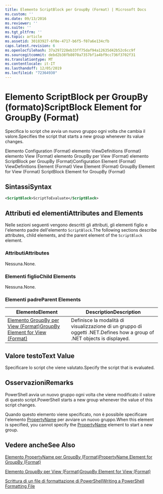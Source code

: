 ```yaml
---
title: Elemento ScriptBlock per GroupBy (Format) | Microsoft Docs
ms.custom: ''
ms.date: 09/13/2016
ms.reviewer: ''
ms.suite: ''
ms.tgt_pltfrm: ''
ms.topic: article
ms.assetid: 30183927-6f0e-4717-b6f5-f07a6e134cfb
caps.latest.revision: 6
ms.openlocfilehash: 37a297228eb33ff75daf94a12635d42b52c6cc9f
ms.sourcegitcommit: debd2b38fb8070a7357bf1a4bf9cc736f3702f31
ms.translationtype: MT
ms.contentlocale: it-IT
ms.lasthandoff: 12/05/2019
ms.locfileid: "72364930"
---
```

# <a name="scriptblock-element-for-groupby-format"></a><span data-ttu-id="dc8cc-102">Elemento ScriptBlock per GroupBy (formato)</span><span class="sxs-lookup"><span data-stu-id="dc8cc-102">ScriptBlock Element for GroupBy (Format)</span></span>

<span data-ttu-id="dc8cc-103">Specifica lo script che avvia un nuovo gruppo ogni volta che cambia il valore.</span><span class="sxs-lookup"><span data-stu-id="dc8cc-103">Specifies the script that starts a new group whenever its value changes.</span></span>

<span data-ttu-id="dc8cc-104">Elemento Configuration (Format) elemento ViewDefinitions (Format) elemento View (Format) elemento GroupBy per View (Format) elemento ScriptBlock per GroupBy (Format)</span><span class="sxs-lookup"><span data-stu-id="dc8cc-104">Configuration Element (Format) ViewDefinitions Element (Format) View Element (Format) GroupBy Element for View (Format) ScriptBlock Element for GroupBy (Format)</span></span>

## <a name="syntax"></a><span data-ttu-id="dc8cc-105">Sintassi</span><span class="sxs-lookup"><span data-stu-id="dc8cc-105">Syntax</span></span>

```xml
<ScriptBlock>ScriptToEvaluate</ScriptBlock>
```

## <a name="attributes-and-elements"></a><span data-ttu-id="dc8cc-106">Attributi ed elementi</span><span class="sxs-lookup"><span data-stu-id="dc8cc-106">Attributes and Elements</span></span>

<span data-ttu-id="dc8cc-107">Nelle sezioni seguenti vengono descritti gli attributi, gli elementi figlio e l'elemento padre dell'elemento `ScriptBlock`.</span><span class="sxs-lookup"><span data-stu-id="dc8cc-107">The following sections describe attributes, child elements, and the parent element of the `ScriptBlock` element.</span></span>

### <a name="attributes"></a><span data-ttu-id="dc8cc-108">Attributi</span><span class="sxs-lookup"><span data-stu-id="dc8cc-108">Attributes</span></span>

<span data-ttu-id="dc8cc-109">Nessuna.</span><span class="sxs-lookup"><span data-stu-id="dc8cc-109">None.</span></span>

### <a name="child-elements"></a><span data-ttu-id="dc8cc-110">Elementi figlio</span><span class="sxs-lookup"><span data-stu-id="dc8cc-110">Child Elements</span></span>

<span data-ttu-id="dc8cc-111">Nessuna.</span><span class="sxs-lookup"><span data-stu-id="dc8cc-111">None.</span></span>

### <a name="parent-elements"></a><span data-ttu-id="dc8cc-112">Elementi padre</span><span class="sxs-lookup"><span data-stu-id="dc8cc-112">Parent Elements</span></span>

|<span data-ttu-id="dc8cc-113">Elemento</span><span class="sxs-lookup"><span data-stu-id="dc8cc-113">Element</span></span>|<span data-ttu-id="dc8cc-114">Description</span><span class="sxs-lookup"><span data-stu-id="dc8cc-114">Description</span></span>|
|-------------|-----------------|
|[<span data-ttu-id="dc8cc-115">Elemento GroupBy per View (Format)</span><span class="sxs-lookup"><span data-stu-id="dc8cc-115">GroupBy Element for View (Format)</span></span>](./groupby-element-for-view-format.md)|<span data-ttu-id="dc8cc-116">Definisce la modalità di visualizzazione di un gruppo di oggetti .NET.</span><span class="sxs-lookup"><span data-stu-id="dc8cc-116">Defines how a group of .NET objects is displayed.</span></span>|

## <a name="text-value"></a><span data-ttu-id="dc8cc-117">Valore testo</span><span class="sxs-lookup"><span data-stu-id="dc8cc-117">Text Value</span></span>

<span data-ttu-id="dc8cc-118">Specificare lo script che viene valutato.</span><span class="sxs-lookup"><span data-stu-id="dc8cc-118">Specify the script that is evaluated.</span></span>

## <a name="remarks"></a><span data-ttu-id="dc8cc-119">Osservazioni</span><span class="sxs-lookup"><span data-stu-id="dc8cc-119">Remarks</span></span>

<span data-ttu-id="dc8cc-120">PowerShell avvia un nuovo gruppo ogni volta che viene modificato il valore di questo script.</span><span class="sxs-lookup"><span data-stu-id="dc8cc-120">PowerShell starts a new group whenever the value of this script changes.</span></span>

<span data-ttu-id="dc8cc-121">Quando questo elemento viene specificato, non è possibile specificare l'elemento [PropertyName](propertyname-element-for-groupby-format.md) per avviare un nuovo gruppo.</span><span class="sxs-lookup"><span data-stu-id="dc8cc-121">When this element is specified, you cannot specify the [PropertyName](propertyname-element-for-groupby-format.md) element to start a new group.</span></span>

## <a name="see-also"></a><span data-ttu-id="dc8cc-122">Vedere anche</span><span class="sxs-lookup"><span data-stu-id="dc8cc-122">See Also</span></span>

[<span data-ttu-id="dc8cc-123">Elemento PropertyName per GroupBy (Format)</span><span class="sxs-lookup"><span data-stu-id="dc8cc-123">PropertyName Element for GroupBy (Format)</span></span>](propertyname-element-for-groupby-format.md)

[<span data-ttu-id="dc8cc-124">Elemento GroupBy per View (Format)</span><span class="sxs-lookup"><span data-stu-id="dc8cc-124">GroupBy Element for View (Format)</span></span>](groupby-element-for-view-format.md)

[<span data-ttu-id="dc8cc-125">Scrittura di un file di formattazione di PowerShell</span><span class="sxs-lookup"><span data-stu-id="dc8cc-125">Writing a PowerShell Formatting File</span></span>](writing-a-powershell-formatting-file.md)
